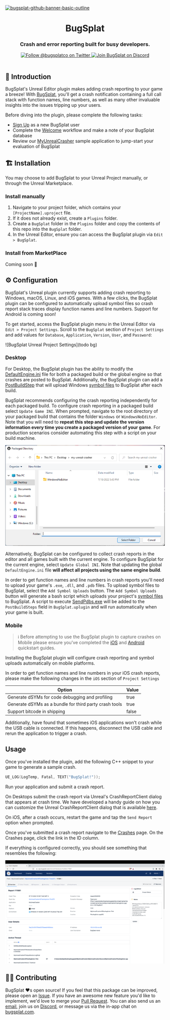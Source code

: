[![bugsplat-github-banner-basic-outline](https://user-images.githubusercontent.com/20464226/149019306-3186103c-5315-4dad-a499-4fd1df408475.png)](https://bugsplat.com)
<br/>
# <div align="center">BugSplat</div> 
### **<div align="center">Crash and error reporting built for busy developers.</div>**
<div align="center">
    <a href="https://twitter.com/BugSplatCo">
        <img alt="Follow @bugsplatco on Twitter" src="https://img.shields.io/twitter/follow/bugsplatco?label=Follow%20BugSplat&style=social">
    </a>
    <a href="https://discord.gg/K4KjjRV5ve">
        <img alt="Join BugSplat on Discord" src="https://img.shields.io/discord/664965194799251487?label=Join%20Discord&logo=Discord&style=social">
    </a>
</div>
<br>

## 👋 Introduction

BugSplat's Unreal Editor plugin makes adding crash reporting to your game a breeze! With [BugSplat](https://bugsplat.com), you'll get a crash notification containing a full call stack with function names, line numbers, as well as many other invaluable insights into the issues tripping up your users.

Before diving into the plugin, please complete the following tasks:

* [Sign Up](https://app.bugsplat.com/v2/sign-up) as a new BugSplat user
* Complete the [Welcome](https://app.bugsplat.com/v2/welcome) workflow and make a note of your BugSplat database
* Review our [MyUnrealCrasher](https://github.com/BugSplat-Git/my-unreal-crasher) sample application to jump-start your evaluation of BugSplat

## 🏗 Installation 

You may choose to add BugSplat to your Unreal Project manually, or through the Unreal Marketplace.

### Install manually

1. Navigate to your project folder, which contains your `[ProjectName].uproject` file.
2. If it does not already exist, create a `Plugins` folder.
3. Create a `BugSplat` folder in the `Plugins` folder and copy the contents of this repo into the `BugSplat` folder.
4. In the Unreal Editor, ensure you can access the BugSplat plugin via `Edit > BugSplat`.

### Install from MarketPlace

Coming soon 🙂

## ⚙️ Configuration

BugSplat's Unreal plugin currently supports adding crash reporting to Windows, macOS, Linux, and iOS games. With a few clicks, the BugSplat plugin can be configured to automatically upload symbol files so crash report stack traces display function names and line numbers. Support for Android is coming soon!

To get started, access the BugSplat plugin menu in the Unreal Editor via `Edit > Project Settings`. Scroll to the `BugSplat` section of `Project Settings` and add values for `Database`, `Application`,  `Version`, `User`, and `Password`:

![BugSplat Unreal Project Settings](todo bg)

### Desktop

For Desktop, the BugSplat plugin has the ability to modify the [DefaultEngine.ini](https://docs.unrealengine.com/5.0/en-US/configuration-files-in-unreal-engine/) file for both a packaged build or the global engine so that crashes are posted to BugSplat. Additionally, the BugSplat plugin can add a [PostBuildStep](https://docs.unrealengine.com/5.0/en-US/unreal-engine-build-tool-target-reference/) that will upload Windows [symbol files](https://docs.bugsplat.com/introduction/development/working-with-symbol-files) to BugSplat after each build.

BugSplat recommends configuring the crash reporting independently for each packaged build. To configure crash reporting in a packaged build select `Update Game INI`. When prompted, navigate to the root directory of your packaged build that contains the folder `Windows` or `WindowsNoEditor`. Note that you will need to **repeat this step and update the version information every time you create a packaged version of your game**. For production scenarios consider automating this step with a script on your build machine.

![Packaged Directory File Browser](.assets/packaged-directory.png)

Alternatively, BugSplat can be configured to collect crash reports in the editor and all games built with the current engine. To configure BugSplat for the current engine, select `Update Global INI`. Note that updating the global `DefaultEngine.ini` file **will affect all projects using the same engine build**.

In order to get function names and line numbers in crash reports you'll need to upload your game's `.exe`, `.dll`, and `.pdb` files. To upload symbol files to BugSplat, select the `Add Symbol Uploads` button. The `Add Symbol Uploads` button will generate a bash script which uploads your project's [symbol files](https://docs.bugsplat.com/introduction/development/working-with-symbol-files) to BugSplat. A script to execute [SendPdbs.exe](https://docs.bugsplat.com/education/faq/using-sendpdbs-to-automatically-upload-symbol-files) will be added to the `PostBuildSteps` field in `BugSplat.uplugin` and will run automatically when your game is built.

### Mobile

> ℹ️ Before attempting to use the BugSplat plugin to capture crashes on Mobile please ensure you've completed the [iOS](https://docs.unrealengine.com/5.0/en-US/setting-up-an-unreal-engine-project-for-ios/) and [Android](https://docs.unrealengine.com/5.0/en-US/android-support-for-unreal-engine/) quickstart guides.

Installing the BugSplat plugin will configure crash reporting and symbol uploads automatically on mobile platforms.

In order to get function names and line numbers in your iOS crash reports, please make the following changes in the `iOS` section of `Project Settings`

| Option | Value |
|--------|-------|
| Generate dSYMs for code debugging and profiling| true |
| Generate dSYMs as a bundle for third party crash tools | true |
| Support bitcode in shipping | false |

Additionally, have found that sometimes iOS applications won't crash while the USB cable is connected. If this happens, disconnect the USB cable and rerun the application to trigger a crash.

## Usage

Once you've installed the plugin, add the following C++ snippet to your game to generate a sample crash.

```cpp
UE_LOG(LogTemp, Fatal, TEXT("BugSplat!"));
```

Run your application and submit a crash report.

On Desktops submit the crash report via Unreal's CrashReportClient dialog that appears at crash time. We have developed a handy guide on how you can customize the Unreal CrashReportClient dialog that is available [here](https://www.bugsplat.com/blog/game-dev/customizing-unreal-engine-crash-dialog/). 

On iOS, after a crash occurs, restart the game and tap the `Send Report` option when prompted.

Once you've submitted a crash report navigate to the [Crashes](https://app.bugsplat.com/v2/crashes) page. On the Crashes page, click the link in the ID column.

If everything is configured correctly, you should see something that resembles the following:

![BugSplat Crash Page](.assets/unreal-crash.png)

## 🧑‍💻 Contributing

BugSplat ❤️s open source! If you feel that this package can be improved, please open an [Issue](https://github.com/BugSplat-Git/bugsplat-unreal/issues). If you have an awesome new feature you'd like to implement, we'd love to merge your [Pull Request](https://github.com/BugSplat-Git/bugsplat-unreal/pulls). You can also send us an [email](mailto:support@bugsplat.com), join us on [Discord](https://discord.gg/K4KjjRV5ve), or message us via the in-app chat on [bugsplat.com](https://bugsplat.com).
